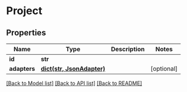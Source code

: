 # Project

## Properties
Name | Type | Description | Notes
------------ | ------------- | ------------- | -------------
**id** | **str** |  | 
**adapters** | [**dict(str, JsonAdapter)**](JsonAdapter.md) |  | [optional] 

[[Back to Model list]](../README.md#documentation-for-models) [[Back to API list]](../README.md#documentation-for-api-endpoints) [[Back to README]](../README.md)


